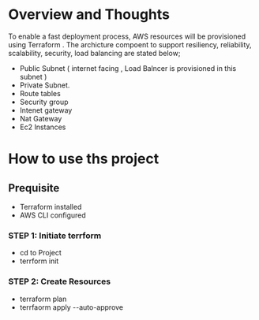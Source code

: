 # Overview and Thoughts
To enable a fast deployment process, AWS resources will be provisioned using Terraform .  The archicture  compoent to support  resiliency, reliability, scalability, security, load balancing are stated below;
- Public Subnet ( internet facing , Load Balncer is provisioned in this subnet ) 
- Private Subnet.
- Route tables
- Security group 
- Intenet gateway
- Nat Gateway
- Ec2 Instances


# How to use ths project

## Prequisite 
- Terraform installed
- AWS CLI configured



### STEP 1: Initiate terrform
- cd to Project 
- terrform init

### STEP 2: Create Resources 
- terraform plan 
- terrfaorm apply --auto-approve



